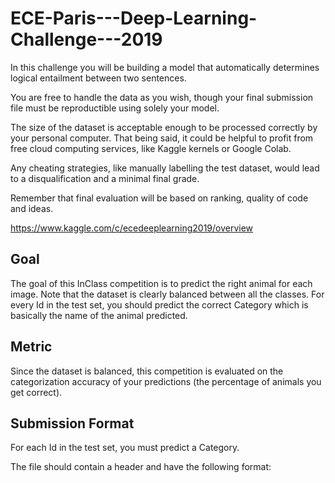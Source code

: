 # ECE-Paris---Deep-Learning-Challenge---2019

In this challenge you will be building a model that automatically determines logical entailment between two sentences.

You are free to handle the data as you wish, though your final submission file must be reproductible using solely your model.

The size of the dataset is acceptable enough to be processed correctly by your personal computer. That being said, it could be helpful to profit from free cloud computing services, like Kaggle kernels or Google Colab.

Any cheating strategies, like manually labelling the test dataset, would lead to a disqualification and a minimal final grade.

Remember that final evaluation will be based on ranking, quality of code and ideas.

https://www.kaggle.com/c/ecedeeplearning2019/overview


## Goal
The goal of this InClass competition is to predict the right animal for each image. Note that the dataset is clearly balanced between all the classes. For every Id in the test set, you should predict the correct Category which is basically the name of the animal predicted.

## Metric
Since the dataset is balanced, this competition is evaluated on the categorization accuracy of your predictions (the percentage of animals you get correct).

## Submission Format
For each Id in the test set, you must predict a Category.

The file should contain a header and have the following format:



